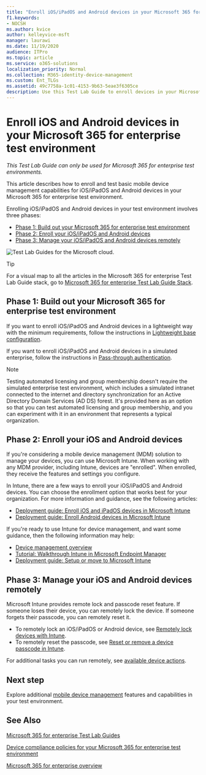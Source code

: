 ```yaml
---
title: "Enroll iOS/iPadOS and Android devices in your Microsoft 365 for enterprise test environment"
f1.keywords:
- NOCSH
ms.author: kvice
author: kelleyvice-msft
manager: laurawi
ms.date: 11/19/2020
audience: ITPro
ms.topic: article
ms.service: o365-solutions
localization_priority: Normal
ms.collection: M365-identity-device-management
ms.custom: Ent_TLGs
ms.assetid: 49c7758a-1c01-4153-9b63-5eae3f6305ce
description: Use this Test Lab Guide to enroll devices in your Microsoft 365 test environment and manage them remotely.
---
```


# Enroll iOS and Android devices in your Microsoft 365 for enterprise test environment

*This Test Lab Guide can only be used for Microsoft 365 for enterprise test environments.*

This article describes how to enroll and test basic mobile device management capabilities for iOS/iPadOS and Android devices in your Microsoft 365 for enterprise test environment.

Enrolling iOS/iPadOS and Android devices in your test environment involves three phases:
- [Phase 1: Build out your Microsoft 365 for enterprise test environment](#phase-1-build-out-your-microsoft-365-for-enterprise-test-environment)
- [Phase 2: Enroll your iOS/iPadOS and Android devices](#phase-2-enroll-your-ios-and-android-devices)
- [Phase 3: Manage your iOS/iPadOS and Android devices remotely](#phase-3-manage-your-ios-and-android-devices-remotely)

![Test Lab Guides for the Microsoft cloud.](../media/m365-enterprise-test-lab-guides/cloud-tlg-icon.png)
  
> [!TIP]
> For a visual map to all the articles in the Microsoft 365 for enterprise Test Lab Guide stack, go to [Microsoft 365 for enterprise Test Lab Guide Stack](../downloads/Microsoft365EnterpriseTLGStack.pdf).

## Phase 1: Build out your Microsoft 365 for enterprise test environment

If you want to enroll iOS/iPadOS and Android devices in a lightweight way with the minimum requirements, follow the instructions in [Lightweight base configuration](lightweight-base-configuration-microsoft-365-enterprise.md).
  
If you want to enroll iOS/iPadOS and Android devices in a simulated enterprise, follow the instructions in [Pass-through authentication](pass-through-auth-m365-ent-test-environment.md).
  
> [!NOTE]
> Testing automated licensing and group membership doesn't require the simulated enterprise test environment, which includes a simulated intranet connected to the internet and directory synchronization for an Active Directory Domain Services (AD DS) forest. It's provided here as an option so that you can test automated licensing and group membership, and you can experiment with it in an environment that represents a typical organization.

## Phase 2: Enroll your iOS and Android devices

If you're considering a mobile device management (MDM) solution to manage your devices, you can use Microsoft Intune. When working with any MDM provider, including Intune, devices are "enrolled". When enrolled, they receive the features and settings you configure. 

In Intune, there are a few ways to enroll your iOS/iPadOS and Android devices. You can choose the enrollment option that works best for your organization. For more information and guidance, see the following articles:

- [Deployment guide: Enroll iOS and iPadOS devices in Microsoft Intune](/mem/intune/fundamentals/deployment-guide-enrollment-ios-ipados)
- [Deployment guide: Enroll Android devices in Microsoft Intune](/mem/intune/fundamentals/deployment-guide-enrollment-android)

If you're ready to use Intune for device management, and want some guidance, then the following information may help:

- [Device management overview](/mem/intune/fundamentals/what-is-device-management)
- [Tutorial: Walkthrough Intune in Microsoft Endpoint Manager](/mem/intune/fundamentals/tutorial-walkthrough-endpoint-manager)
- [Deployment guide: Setup or move to Microsoft Intune](/mem/intune/fundamentals/deployment-guide-intune-setup)

## Phase 3: Manage your iOS and Android devices remotely

Microsoft Intune provides remote lock and passcode reset feature. If someone loses their device, you can remotely lock the device. If someone forgets their passcode, you can remotely reset it.

- To remotely lock an iOS/iPadOS or Android device, see [Remotely lock devices with Intune](/mem/intune/remote-actions/device-remote-lock).
- To remotely reset the passcode, see [Reset or remove a device passcode in Intune](/mem/intune/remote-actions/device-passcode-reset).

For additional tasks you can run remotely, see [available device actions](/mem/intune/remote-actions/device-management#available-device-actions).
    
## Next step

Explore additional [mobile device management](m365-enterprise-test-lab-guides.md#mobile-device-management) features and capabilities in your test environment.

## See Also

[Microsoft 365 for enterprise Test Lab Guides](m365-enterprise-test-lab-guides.md)
  
[Device compliance policies for your Microsoft 365 for enterprise test environment](mam-policies-for-your-microsoft-365-enterprise-dev-test-environment.md)
  
[Microsoft 365 for enterprise overview](microsoft-365-overview.md)
